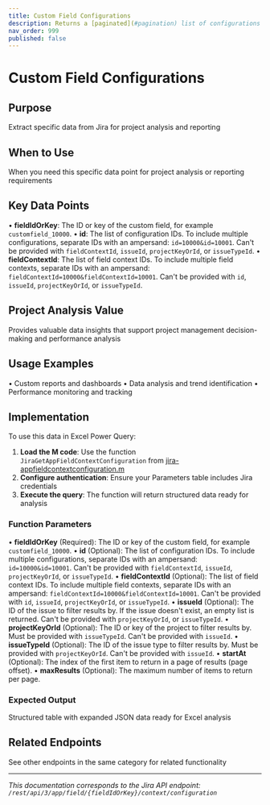 ```yaml
---
title: Custom Field Configurations
description: Returns a [paginated](#pagination) list of configurations for a custom field of a [type](https://developer.atlassian.com/platform/forge/manifest-refer...
nav_order: 999
published: false
---
```


# Custom Field Configurations

## Purpose
Extract specific data from Jira for project analysis and reporting

## When to Use
When you need this specific data point for project analysis or reporting requirements

## Key Data Points
• **fieldIdOrKey**: The ID or key of the custom field, for example `customfield_10000`.
• **id**: The list of configuration IDs. To include multiple configurations, separate IDs with an ampersand: `id=10000&id=10001`. Can't be provided with `fieldContextId`, `issueId`, `projectKeyOrId`, or `issueTypeId`.
• **fieldContextId**: The list of field context IDs. To include multiple field contexts, separate IDs with an ampersand: `fieldContextId=10000&fieldContextId=10001`. Can't be provided with `id`, `issueId`, `projectKeyOrId`, or `issueTypeId`.

## Project Analysis Value
Provides valuable data insights that support project management decision-making and performance analysis

## Usage Examples
• Custom reports and dashboards
• Data analysis and trend identification
• Performance monitoring and tracking

## Implementation
To use this data in Excel Power Query:

1. **Load the M code**: Use the function `JiraGetAppFieldContextConfiguration` from [jira-appfieldcontextconfiguration.m](../assets/jira-appfieldcontextconfiguration.m)
2. **Configure authentication**: Ensure your Parameters table includes Jira credentials
3. **Execute the query**: The function will return structured data ready for analysis

### Function Parameters
• **fieldIdOrKey** (Required): The ID or key of the custom field, for example `customfield_10000`.
• **id** (Optional): The list of configuration IDs. To include multiple configurations, separate IDs with an ampersand: `id=10000&id=10001`. Can't be provided with `fieldContextId`, `issueId`, `projectKeyOrId`, or `issueTypeId`.
• **fieldContextId** (Optional): The list of field context IDs. To include multiple field contexts, separate IDs with an ampersand: `fieldContextId=10000&fieldContextId=10001`. Can't be provided with `id`, `issueId`, `projectKeyOrId`, or `issueTypeId`.
• **issueId** (Optional): The ID of the issue to filter results by. If the issue doesn't exist, an empty list is returned. Can't be provided with `projectKeyOrId`, or `issueTypeId`.
• **projectKeyOrId** (Optional): The ID or key of the project to filter results by. Must be provided with `issueTypeId`. Can't be provided with `issueId`.
• **issueTypeId** (Optional): The ID of the issue type to filter results by. Must be provided with `projectKeyOrId`. Can't be provided with `issueId`.
• **startAt** (Optional): The index of the first item to return in a page of results (page offset).
• **maxResults** (Optional): The maximum number of items to return per page.

### Expected Output
Structured table with expanded JSON data ready for Excel analysis

## Related Endpoints
See other endpoints in the same category for related functionality

---
*This documentation corresponds to the Jira API endpoint: `/rest/api/3/app/field/{fieldIdOrKey}/context/configuration`*
